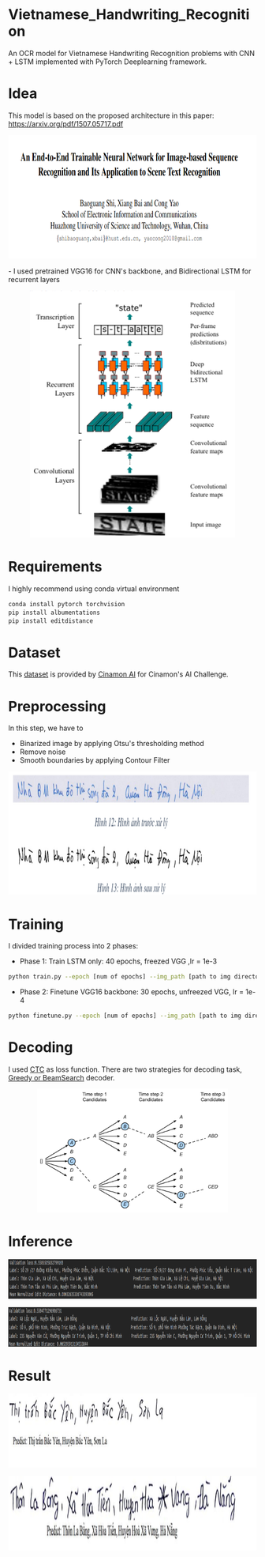 # Vietnamese_Handwriting_Recognition

An OCR model for Vietnamese Handwriting Recognition problems with CNN + LSTM implemented with PyTorch Deeplearning framework.

# Idea 
This model is based on the proposed architecture in this paper: https://arxiv.org/pdf/1507.05717.pdf
<p align="center"><img src="./imgs/paper.png" height=250></p>
- I used pretrained VGG16 for CNN's backbone, and Bidirectional LSTM for recurrent layers
<p align="center"><img src="./imgs/crnn.png" height=500></p>

# Requirements
I highly recommend using conda virtual environment
```bash
conda install pytorch torchvision
pip install albumentations
pip install editdistance
```
# Dataset
This [dataset](https://drive.google.com/drive/folders/1Qa2YA6w6V5MaNV-qxqhsHHoYFRK5JB39) is provided by [Cinamon AI](https://cinnamon.is/vi/) for Cinamon's AI Challenge.

# Preprocessing
In this step, we have to 
- Binarized image by applying Otsu's thresholding method
- Remove noise
- Smooth boundaries by applying Contour Filter

<p align="center"><img src="./imgs/preprocess.png" height=250></p>

# Training 
I divided training process into 2 phases:
- Phase 1: Train LSTM only: 40 epochs, freezed VGG ,lr = 1e-3
```bash
python train.py --epoch [num of epochs] --img_path [path to img directory] --label_path [path to label directory] --lr [learning rate] --batch_size [batchsize] --ft [finetune: true or false] --mode [decode mode: 'greedy' or 'beam']
```
- Phase 2: Finetune VGG16 backbone: 30 epochs, unfreezed VGG, lr = 1e-4
```bash
python finetune.py --epoch [num of epochs] --img_path [path to img directory] --label_path [path to label directory] --lr [learning rate] --batch_size [batchsize] --ft [finetune: true or false] --mode [decode mode: 'greedy' or 'beam']
```

# Decoding
I used [CTC](https://towardsdatascience.com/intuitively-understanding-connectionist-temporal-classification-3797e43a86c) as loss function. There are two strategies for decoding task, [Greedy or BeamSearch](https://d2l.ai/chapter_recurrent-modern/beam-search.html) decoder.
<p align="center"><img src="./imgs/beam-search.svg" height=250></p>

# Inference
<p align="center"><img src="./imgs/infer1.png" height=80></p>
<p align="center"><img src="./imgs/infer2.png" height=80></p>

# Result
<p align="center"><img src="./imgs/result1.png" height=150></p>
<p align="center"><img src="./imgs/result2.png" height=150></p>


